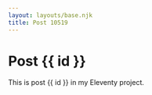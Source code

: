 ```yaml
---
layout: layouts/base.njk
title: Post 10519
---
```


# Post {{ id }}

This is post {{ id }} in my Eleventy project.
